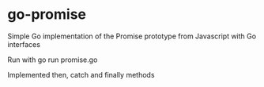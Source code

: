 # go-promise
Simple Go implementation of the Promise prototype from Javascript with Go interfaces

Run with go run promise.go

Implemented then, catch and finally methods